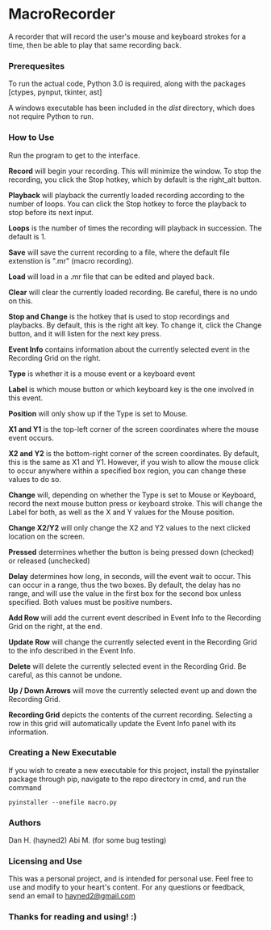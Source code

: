 # MacroRecorder

A recorder that will record the user's mouse and keyboard strokes for a time, then be able to play that same recording back.

### Prerequesites

To run the actual code, Python 3.0 is required, along with the packages [ctypes, pynput, tkinter, ast]

A windows executable has been included in the *dist* directory, which does not require Python to run.

### How to Use

Run the program to get to the interface.

**Record** will begin your recording. This will minimize the window. To stop the recording, you click the Stop hotkey, which by default is the right_alt button.

**Playback** will playback the currently loaded recording according to the number of loops. You can click the Stop hotkey to force the playback to stop before its next input.

**Loops** is the number of times the recording will playback in succession. The default is 1.

**Save** will save the current recording to a file, where the default file extenstion is ".mr" (macro recording).

**Load** will load in a .mr file that can be edited and played back.

**Clear** will clear the currently loaded recording. Be careful, there is no undo on this.

**Stop and Change** is the hotkey that is used to stop recordings and playbacks. By default, this is the right alt key. To change it, click the Change button, and it will listen for the next key press.

**Event Info** contains information about the currently selected event in the Recording Grid on the right.

**Type** is whether it is a mouse event or a keyboard event

**Label** is which mouse button or which keyboard key is the one involved in this event.

**Position** will only show up if the Type is set to Mouse. 

**X1 and Y1** is the top-left corner of the screen coordinates where the mouse event occurs.

**X2 and Y2** is the bottom-right corner of the screen coordinates. By default, this is the same as X1 and Y1. However, if you wish to allow the mouse click to occur anywhere within a specified box region, you can change these values to do so.

**Change** will, depending on whether the Type is set to Mouse or Keyboard, record the next mouse button press or keyboard stroke. This will change the Label for both, as well as the X and Y values for the Mouse position.

**Change X2/Y2** will only change the X2 and Y2 values to the next clicked location on the screen.

**Pressed** determines whether the button is being pressed down (checked) or released (unchecked)

**Delay** determines how long, in seconds, will the event wait to occur. This can occur in a range, thus the two boxes. By default, the delay has no range, and will use the value in the first box for the second box unless specified. Both values must be positive numbers.

**Add Row** will add the current event described in Event Info to the Recording Grid on the right, at the end.

**Update Row** will change the currently selected event in the Recording Grid to the info described in the Event Info.

**Delete** will delete the currently selected event in the Recording Grid. Be careful, as this cannot be undone.

**Up / Down Arrows** will move the currently selected event up and down the Recording Grid.

**Recording Grid** depicts the contents of the current recording. Selecting a row in this grid will automatically update the Event Info panel with its information.

### Creating a New Executable

If you wish to create a new executable for this project, install the pyinstaller package through pip, navigate to the repo directory in cmd, and run the command 
```
pyinstaller --onefile macro.py
```

### Authors

Dan H. (hayned2)
Abi M. (for some bug testing)

### Licensing and Use

This was a personal project, and is intended for personal use. Feel free to use and modify to your heart's content. For any questions or feedback, send an email to hayned2@gmail.com

### Thanks for reading and using! :)

